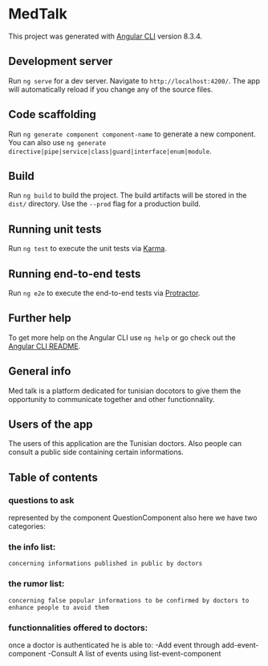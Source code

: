 # MedTalk

This project was generated with [Angular CLI](https://github.com/angular/angular-cli) version 8.3.4.

## Development server

Run `ng serve` for a dev server. Navigate to `http://localhost:4200/`. The app will automatically reload if you change any of the source files.

## Code scaffolding

Run `ng generate component component-name` to generate a new component. You can also use `ng generate directive|pipe|service|class|guard|interface|enum|module`.

## Build

Run `ng build` to build the project. The build artifacts will be stored in the `dist/` directory. Use the `--prod` flag for a production build.

## Running unit tests

Run `ng test` to execute the unit tests via [Karma](https://karma-runner.github.io).

## Running end-to-end tests

Run `ng e2e` to execute the end-to-end tests via [Protractor](http://www.protractortest.org/).

## Further help

To get more help on the Angular CLI use `ng help` or go check out the [Angular CLI README](https://github.com/angular/angular-cli/blob/master/README.md).

## General info
Med talk is a platform dedicated for tunisian docotors to give them the opportunity to communicate together and other functionnality. 

## Users of the app 
The users of this application are  the Tunisian doctors. 
Also people can consult a public side containing certain informations.

## Table of contents

### questions to ask
represented by the component  QuestionComponent
also here we have two categories:

### the info list:
    concerning informations published in public by doctors
### the rumor list:
    concerning false popular informations to be confirmed by doctors to enhance people to avoid them
 ### functionnalities offered to doctors:
 once a doctor is authenticated he is able to:
 -Add event through add-event-component 
-Consult A list of events using list-event-component 

 
      








